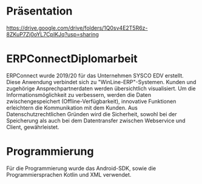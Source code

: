 # Präsentation
https://drive.google.com/drive/folders/1Q0sv4E2T5R6z-8ZKuP7Zj0oYL7CpIKJq?usp=sharing

# ERPConnectDiplomarbeit
ERPConnect wurde 2019/20 für das Unternehmen SYSCO EDV erstellt.
Diese Anwendung verbindet sich zu "WinLine-ERP"-Systemen.
Kunden und zugehörige Ansprechpartnerdaten werden übersichtlich visualisiert.
Um die Informationsmöglichkeit zu verbessern, werden die Daten zwischengespeichert (Offline-Verfügbarkeit), innovative Funktionen erleichtern
die Kommunikation mit dem Kunden.
Aus Datenschutzrechtlichen Gründen wird die Sicherheit, sowohl bei der Speicherung als auch bei dem Datentransfer zwischen Webservice und Client, gewährleistet.

# Programmierung
Für die Programmierung wurde das Android-SDK, sowie die Programmiersprachen Kotlin und XML verwendet.
